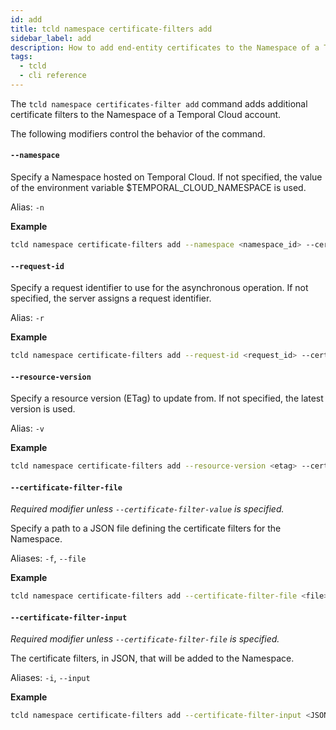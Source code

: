 ```yaml
---
id: add
title: tcld namespace certificate-filters add
sidebar_label: add
description: How to add end-entity certificates to the Namespace of a Temporal Cloud account using tcld.
tags:
  - tcld
  - cli reference
---
```


The `tcld namespace certificates-filter add` command adds additional certificate filters to the Namespace of a Temporal Cloud account.

The following modifiers control the behavior of the command.

#### `--namespace`

Specify a Namespace hosted on Temporal Cloud.
If not specified, the value of the environment variable $TEMPORAL_CLOUD_NAMESPACE is used.

Alias: `-n`

**Example**

```bash
tcld namespace certificate-filters add --namespace <namespace_id> --certificate-filter-file <file>
```

#### `--request-id`

Specify a request identifier to use for the asynchronous operation.
If not specified, the server assigns a request identifier.

Alias: `-r`

**Example**

```bash
tcld namespace certificate-filters add --request-id <request_id> --certificate-filter-file <file>
```

#### `--resource-version`

Specify a resource version (ETag) to update from.
If not specified, the latest version is used.

Alias: `-v`

**Example**

```bash
tcld namespace certificate-filters add --resource-version <etag> --certificate-filter-file <file>
```

#### `--certificate-filter-file`

_Required modifier unless `--certificate-filter-value` is specified._

Specify a path to a JSON file defining the certificate filters for the Namespace.

Aliases: `-f`, `--file`

**Example**

```bash
tcld namespace certificate-filters add --certificate-filter-file <file>
```

#### `--certificate-filter-input`

_Required modifier unless `--certificate-filter-file` is specified._

The certificate filters, in JSON, that will be added to the Namespace.

Aliases: `-i`, `--input`

**Example**

```bash
tcld namespace certificate-filters add --certificate-filter-input <JSON>
```
